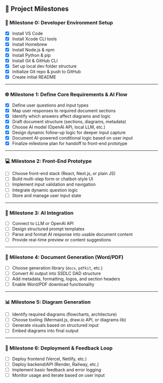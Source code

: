## 🚀 Project Milestones

### 🧱 Milestone 0: Developer Environment Setup
- [x] Install VS Code
- [x] Install Xcode CLI tools
- [x] Install Homebrew
- [x] Install Node.js & npm
- [x] Install Python & pip
- [x] Install Git & GitHub CLI
- [x] Set up local dev folder structure
- [x] Initialize Git repo & push to GitHub
- [x] Create initial README

---

### 🌐 Milestone 1: Define Core Requirements & AI Flow
- [x] Define user questions and input types
- [x] Map user responses to required document sections
- [x] Identify which answers affect diagrams and logic
- [x] Draft document structure (sections, diagrams, metadata)
- [x] Choose AI model (OpenAI API, local LLM, etc.)
- [x] Design dynamic follow-up logic for deeper input capture
- [x] Document AI-powered conditional logic based on user input
- [x] Finalize milestone plan for handoff to front-end prototype

---

### 💻 Milestone 2: Front-End Prototype
- [ ] Choose front-end stack (React, Next.js, or plain JS)
- [ ] Build multi-step form or chatbot-style UI
- [ ] Implement input validation and navigation
- [ ] Integrate dynamic question logic
- [ ] Store and manage user input state

---

### 🧠 Milestone 3: AI Integration
- [ ] Connect to LLM or OpenAI API
- [ ] Design structured prompt templates
- [ ] Parse and format AI response into usable document content
- [ ] Provide real-time preview or content suggestions

---

### 📄 Milestone 4: Document Generation (Word/PDF)
- [ ] Choose generation library (`docx`, `pdfkit`, etc.)
- [ ] Convert AI output into SSDLC DAD structure
- [ ] Add metadata, formatting, logos, and section headers
- [ ] Enable Word/PDF download functionality

---

### 📊 Milestone 5: Diagram Generation
- [ ] Identify required diagrams (flowcharts, architecture)
- [ ] Choose tooling (Mermaid.js, draw.io API, or diagrams lib)
- [ ] Generate visuals based on structured input
- [ ] Embed diagrams into final output

---

### 🚢 Milestone 6: Deployment & Feedback Loop
- [ ] Deploy frontend (Vercel, Netlify, etc.)
- [ ] Deploy backend/API (Render, Railway, etc.)
- [ ] Implement basic feedback and error logging
- [ ] Monitor usage and iterate based on user input
